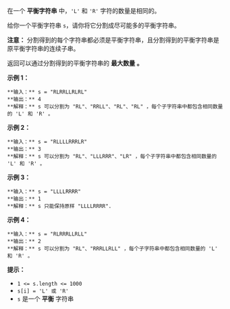 在一个 **平衡字符串** 中，`'L'` 和 `'R'` 字符的数量是相同的。

给你一个平衡字符串 `s`，请你将它分割成尽可能多的平衡字符串。

**注意：** 分割得到的每个字符串都必须是平衡字符串，且分割得到的平衡字符串是原平衡字符串的连续子串。

返回可以通过分割得到的平衡字符串的 **最大数量** **。**



**示例 1：**

    
    
    **输入：** s = "RLRRLLRLRL"
    **输出：** 4
    **解释：** s 可以分割为 "RL"、"RRLL"、"RL"、"RL" ，每个子字符串中都包含相同数量的 'L' 和 'R' 。
    

**示例 2：**

    
    
    **输入：** s = "RLLLLRRRLR"
    **输出：** 3
    **解释：** s 可以分割为 "RL"、"LLLRRR"、"LR" ，每个子字符串中都包含相同数量的 'L' 和 'R' 。
    

**示例 3：**

    
    
    **输入：** s = "LLLLRRRR"
    **输出：** 1
    **解释：** s 只能保持原样 "LLLLRRRR".
    

**示例 4：**

    
    
    **输入：** s = "RLRRRLLRLL"
    **输出：** 2
    **解释：** s 可以分割为 "RL"、"RRRLLRLL" ，每个子字符串中都包含相同数量的 'L' 和 'R' 。
    



**提示：**

  * `1 <= s.length <= 1000`
  * `s[i] = 'L' 或 'R'`
  * `s` 是一个 **平衡** 字符串

